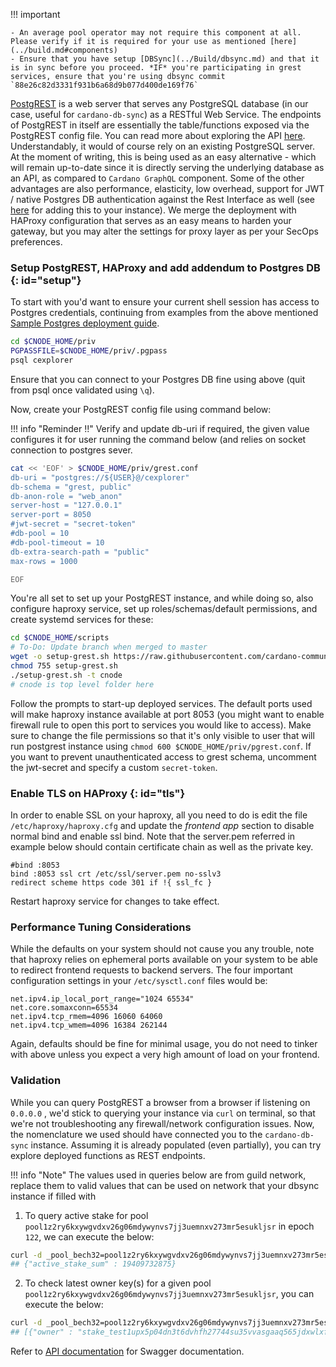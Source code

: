 !!! important

    - An average pool operator may not require this component at all. Please verify if it is required for your use as mentioned [here](../build.md#components)
    - Ensure that you have setup [DBSync](../Build/dbsync.md) and that it is in sync before you proceed. *IF* you're participating in grest services, ensure that you're using dbsync commit `88e26c82d3331f931b6a68d9b077d400de169f76`

[PostgREST](https://postgrest.org/en/latest) is a web server that serves any PostgreSQL database (in our case, useful for `cardano-db-sync`) as a RESTful Web Service. The endpoints of PostgREST in itself are essentially the table/functions exposed via the PostgREST config file. You can read more about exploring the API [here](https://postgrest.org/en/latest/api.html). Understandably, it would of course rely on an existing PostgreSQL server. At the moment of writing, this is being used as an easy alternative - which will remain up-to-date since it is directly serving the underlying database as an API, as compared to `Cardano GraphQL` component. Some of the other advantages are also performance, elasticity, low overhead, support for JWT / native Postgres DB authentication against the Rest Interface as well (see [here](https://postgrest.org/en/latest/tutorials/tut1.html) for adding this to your instance). We merge the deployment with HAProxy configuration that serves as an easy means to harden your gateway, but you may alter the settings for proxy layer as per your SecOps preferences.

### Setup PostgREST, HAProxy and add addendum to Postgres DB {: id="setup"}

To start with you'd want to ensure your current shell session has access to Postgres credentials, continuing from examples from the above mentioned [Sample Postgres deployment guide](../Appendix/postgres.md).

``` bash
cd $CNODE_HOME/priv
PGPASSFILE=$CNODE_HOME/priv/.pgpass
psql cexplorer
```

Ensure that you can connect to your Postgres DB fine using above (quit from psql once validated using `\q`).

Now, create your PostgREST config file using command below:

!!! info "Reminder !!"
    Verify and update db-uri if required, the given value configures it for user running the command below (and relies on socket connection to postgres sever.

``` bash
cat << 'EOF' > $CNODE_HOME/priv/grest.conf
db-uri = "postgres://${USER}@/cexplorer"
db-schema = "grest, public"
db-anon-role = "web_anon"
server-host = "127.0.0.1"
server-port = 8050
#jwt-secret = "secret-token"
#db-pool = 10
#db-pool-timeout = 10
db-extra-search-path = "public"
max-rows = 1000

EOF

```

You're all set to set up your PostgREST instance, and while doing so, also configure haproxy service, set up roles/schemas/default permissions, and create systemd services for these:

``` bash
cd $CNODE_HOME/scripts
# To-Do: Update branch when merged to master
wget -o setup-grest.sh https://raw.githubusercontent.com/cardano-community/guild-operators/alpha/scripts/grest-helper-scripts/setup-grest.sh
chmod 755 setup-grest.sh
./setup-grest.sh -t cnode
# cnode is top level folder here
```

Follow the prompts to start-up deployed services. The default ports used will make haproxy instance available at port 8053 (you might want to enable firewall rule to open this port to services you would like to access). Make sure to change the file permissions so that it's only visible to user that will run postgrest instance using `chmod 600 $CNODE_HOME/priv/pgrest.conf`. If you want to prevent unauthenticated access to grest schema, uncomment the jwt-secret and specify a custom `secret-token`.

### Enable TLS on HAProxy {: id="tls"}

In order to enable SSL on your haproxy, all you need to do is edit the file `/etc/haproxy/haproxy.cfg` and update the *frontend app* section to disable normal bind and enable ssl bind. Note that the server.pem referred in example below should contain certificate chain as well as the private key.

```
#bind :8053
bind :8053 ssl crt /etc/ssl/server.pem no-sslv3
redirect scheme https code 301 if !{ ssl_fc }
```
Restart haproxy service for changes to take effect.

### Performance Tuning Considerations

While the defaults on your system should not cause you any trouble, note that haproxy relies on ephemeral ports available on your system to be able to redirect frontend requests to backend servers. The four important configuration settings in your `/etc/sysctl.conf` files would be:

```
net.ipv4.ip_local_port_range="1024 65534"
net.core.somaxconn=65534
net.ipv4.tcp_rmem=4096 16060 64060
net.ipv4.tcp_wmem=4096 16384 262144
```
Again, defaults should be fine for minimal usage, you do not need to tinker with above unless you expect a very high amount of load on your frontend.

### Validation

While you can query PostgREST a browser from a browser if listening on `0.0.0.0` , we'd stick to querying your instance via `curl` on terminal, so that we're not troubleshooting any firewall/network configuration issues. Now, the nomenclature we used should have connected you to the `cardano-db-sync` instance. Assuming it is already populated (even partially), you can try explore deployed functions as REST endpoints.

!!! info "Note"
    The values used in queries below are from guild network, replace them to valid values that can be used on network that your dbsync instance if filled with


1. To query active stake for pool `pool1z2ry6kxywgvdxv26g06mdywynvs7jj3uemnxv273mr5esukljsr` in epoch `122`, we can execute the below:
``` bash
curl -d _pool_bech32=pool1z2ry6kxywgvdxv26g06mdywynvs7jj3uemnxv273mr5esukljsr -d _epoch_no=122 -s http://localhost:8053/rpc/pool_active_stake
## {"active_stake_sum" : 19409732875}
```

2. To check latest owner key(s) for a given pool `pool1z2ry6kxywgvdxv26g06mdywynvs7jj3uemnxv273mr5esukljsr`, you can execute the below:
``` bash
curl -d _pool_bech32=pool1z2ry6kxywgvdxv26g06mdywynvs7jj3uemnxv273mr5esukljsr -s http://localhost:8050/rpc/pool_owners
## [{"owner" : "stake_test1upx5p04dn3t6dvhfh27744su35vvasgaaq565jdxwlxfq5sdjwksw"}, {"owner" : "stake_test1uqak99cgtrtpean8wqwp7d9taaqkt9gkkxga05m5azcg27chnzfry"}]
```

Refer to [API documentation](grestspecs.md) for Swagger documentation.
